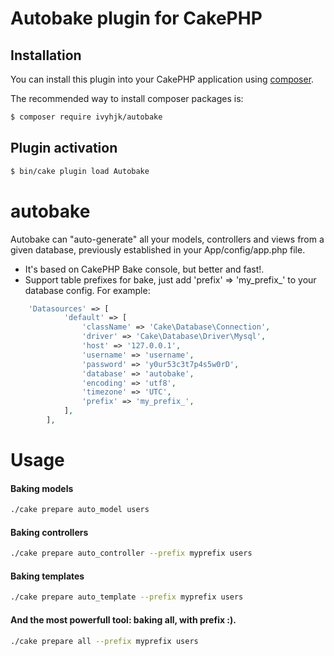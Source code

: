 # Autobake plugin for CakePHP

## Installation

You can install this plugin into your CakePHP application using [composer](http://getcomposer.org).

The recommended way to install composer packages is:

``` bash
$ composer require ivyhjk/autobake
```

## Plugin activation

``` bash
$ bin/cake plugin load Autobake
```

# autobake

Autobake can "auto-generate" all your models, controllers and views from a given database, previously established in your App/config/app.php file.

- It's based on CakePHP Bake console, but better and fast!.
- Support table prefixes for bake, just add 'prefix' => 'my_prefix_' to your database config.
	For example:

```php
	'Datasources' => [
	        'default' => [
	            'className' => 'Cake\Database\Connection',
	            'driver' => 'Cake\Database\Driver\Mysql',
	            'host' => '127.0.0.1',
	            'username' => 'username',
	            'password' => 'y0ur53c3t7p4s5w0rD',
	            'database' => 'autobake',
	            'encoding' => 'utf8',
	            'timezone' => 'UTC',
	            'prefix' => 'my_prefix_',
	        ],
	    ],
```


# Usage

#### Baking models
``` bash
./cake prepare auto_model users
```

#### Baking controllers
``` bash
./cake prepare auto_controller --prefix myprefix users
```

#### Baking templates
``` bash
./cake prepare auto_template --prefix myprefix users
```

#### And the most powerfull tool: baking all, with prefix :).
``` bash
./cake prepare all --prefix myprefix users
```

